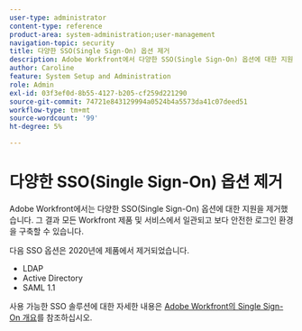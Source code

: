 ```yaml
---
user-type: administrator
content-type: reference
product-area: system-administration;user-management
navigation-topic: security
title: 다양한 SSO(Single Sign-On) 옵션 제거
description: Adobe Workfront에서 다양한 SSO(Single Sign-On) 옵션에 대한 지원을 제거하고 있습니다. 최종 결과는 모든 Workfront 제품 및 서비스에서 일관되고 보다 안전한 로그인 경험이 됩니다.
author: Caroline
feature: System Setup and Administration
role: Admin
exl-id: 03f3ef0d-8b55-4127-b205-cf259d221290
source-git-commit: 74721e843129994a0524b4a5573da41c07deed51
workflow-type: tm+mt
source-wordcount: '99'
ht-degree: 5%

---
```


# 다양한 SSO(Single Sign-On) 옵션 제거

Adobe Workfront에서는 다양한 SSO(Single Sign-On) 옵션에 대한 지원을 제거했습니다. 그 결과 모든 Workfront 제품 및 서비스에서 일관되고 보다 안전한 로그인 환경을 구축할 수 있습니다.

다음 SSO 옵션은 2020년에 제품에서 제거되었습니다.

* LDAP
* Active Directory
* SAML 1.1

사용 가능한 SSO 솔루션에 대한 자세한 내용은 [Adobe Workfront의 Single Sign-On 개요](../../add-users/single-sign-on/sso-in-workfront.md)를 참조하십시오.
